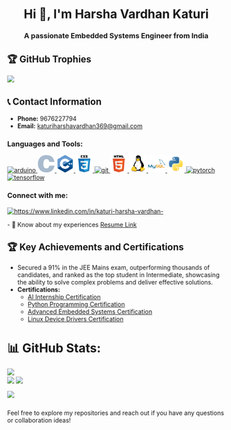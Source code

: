 <h1 align="center">Hi 👋, I'm Harsha Vardhan Katuri</h1>
<h3 align="center">A passionate Embedded Systems Engineer from India</h3>

## 🏆 GitHub Trophies
![](https://github-profile-trophy.vercel.app/?username=Harsha-vardhan-katuri&theme=radical&no-frame=true&no-bg=false&margin-w=4)

## 📞 Contact Information
- **Phone:** 9676227794
- **Email:** [katuriharshavardhan369@gmail.com](mailto:katuriharshavardhan369@gmail.com)

<h3 align="left">Languages and Tools:</h3>
<p align="left"> <a href="https://www.arduino.cc/" target="_blank" rel="noreferrer"> <img src="https://cdn.worldvectorlogo.com/logos/arduino-1.svg" alt="arduino" width="40" height="40"/> </a> <a href="https://www.cprogramming.com/" target="_blank" rel="noreferrer"> <img src="https://raw.githubusercontent.com/devicons/devicon/master/icons/c/c-original.svg" alt="c" width="40" height="40"/> </a> <a href="https://www.w3schools.com/cpp/" target="_blank" rel="noreferrer"> <img src="https://raw.githubusercontent.com/devicons/devicon/master/icons/cplusplus/cplusplus-original.svg" alt="cplusplus" width="40" height="40"/> </a> <a href="https://www.w3schools.com/css/" target="_blank" rel="noreferrer"> <img src="https://raw.githubusercontent.com/devicons/devicon/master/icons/css3/css3-original-wordmark.svg" alt="css3" width="40" height="40"/> </a> <a href="https://git-scm.com/" target="_blank" rel="noreferrer"> <img src="https://www.vectorlogo.zone/logos/git-scm/git-scm-icon.svg" alt="git" width="40" height="40"/> </a> <a href="https://www.w3.org/html/" target="_blank" rel="noreferrer"> <img src="https://raw.githubusercontent.com/devicons/devicon/master/icons/html5/html5-original-wordmark.svg" alt="html5" width="40" height="40"/> </a> <a href="https://www.linux.org/" target="_blank" rel="noreferrer"> <img src="https://raw.githubusercontent.com/devicons/devicon/master/icons/linux/linux-original.svg" alt="linux" width="40" height="40"/> </a> <a href="https://www.mysql.com/" target="_blank" rel="noreferrer"> <img src="https://raw.githubusercontent.com/devicons/devicon/master/icons/mysql/mysql-original-wordmark.svg" alt="mysql" width="40" height="40"/> </a> <a href="https://www.python.org" target="_blank" rel="noreferrer"> <img src="https://raw.githubusercontent.com/devicons/devicon/master/icons/python/python-original.svg" alt="python" width="40" height="40"/> </a> <a href="https://pytorch.org/" target="_blank" rel="noreferrer"> <img src="https://www.vectorlogo.zone/logos/pytorch/pytorch-icon.svg" alt="pytorch" width="40" height="40"/> </a> <a href="https://www.tensorflow.org" target="_blank" rel="noreferrer"> <img src="https://www.vectorlogo.zone/logos/tensorflow/tensorflow-icon.svg" alt="tensorflow" width="40" height="40"/> </a> </p>
<h3 align="left">Connect with me:</h3>
<p align="left">
<a href="https://linkedin.com/in/https://www.linkedin.com/in/katuri-harsha-vardhan-" target="blank"><img align="center" src="https://raw.githubusercontent.com/rahuldkjain/github-profile-readme-generator/master/src/images/icons/Social/linked-in-alt.svg" alt="https://www.linkedin.com/in/katuri-harsha-vardhan-" height="30" width="40" /></a>
</p>
- 📄 Know about my experiences  <a href="https://drive.google.com/file/d/12LjzYqlAkPaz9xmxxNB0uoS1poytS9me/view?usp=drive_link">Resume Link</a>


###
## 🏆 Key Achievements and Certifications
- Secured a 91% in the JEE Mains exam, outperforming thousands of candidates, and ranked as the top student in Intermediate, showcasing the ability to solve complex problems and deliver effective solutions.
- **Certifications:**
  - [AI Internship Certification](https://drive.google.com/file/d/1UpvhADPt5PcDh8cPJHmpB-EW0ofB0OtL/view?usp=drive_link) 
  - [Python Programming Certification](https://courses.cognitiveclass.ai/certificates/ff744a4f960545bab835641ae193310f)
  - [Advanced Embedded Systems Certification](https://drive.google.com/file/d/1SYoyuzSusxvReLb4P6XKZbM8zdqWSdhv/view?usp=drive_link)
  - [Linux Device Drivers Certification](https://engineers.inpyjama.com/learn/certificate/10217518-196174)   

# 📊 GitHub Stats:
![](https://github-readme-stats.vercel.app/api?username=Harsha-vardhan-katuri&theme=radical&hide_border=false&include_all_commits=false&count_private=false)<br/>
![](https://nirzak-streak-stats.vercel.app/?user=Harsha-vardhan-katuri&theme=radical&hide_border=false)              ![](https://github-readme-stats.vercel.app/api/top-langs/?username=Harsha-vardhan-katuri&theme=radical&hide_border=false&include_all_commits=false&count_private=false&layout=compact)

![](https://github-contributor-stats.vercel.app/api?username=Harsha-vardhan-katuri&limit=5&theme=radical&combine_all_yearly_contributions=true)
###

Feel free to explore my repositories and reach out if you have any questions or collaboration ideas! 
